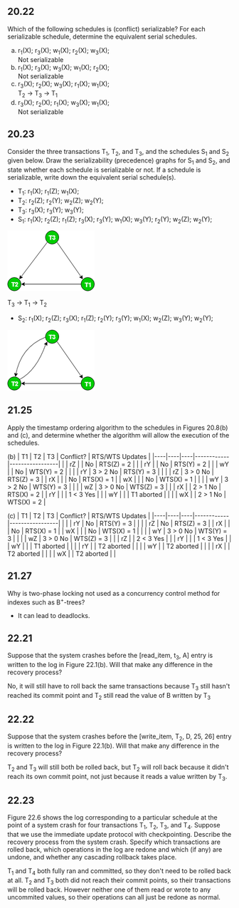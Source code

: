 ## 20.22 
Which of the following schedules is (conflict) serializable? For each serializable schedule, determine the equivalent serial schedules.
<ol type="a">
    <li>r<sub>1</sub>(X); r<sub>3</sub>(X); w<sub>1</sub>(X); r<sub>2</sub>(X); w<sub>3</sub>(X);</li> Not serializable
    <li>r<sub>1</sub>(X); r<sub>3</sub>(X); w<sub>3</sub>(X); w<sub>1</sub>(X); r<sub>2</sub>(X);</li> Not serializable
    <li>r<sub>3</sub>(X); r<sub>2</sub>(X); w<sub>3</sub>(X); r<sub>1</sub>(X); w<sub>1</sub>(X);</li> T<sub>2</sub> &rarr; T<sub>3</sub> &rarr; T<sub>1</sub>
    <li>r<sub>3</sub>(X); r<sub>2</sub>(X); r<sub>1</sub>(X); w<sub>3</sub>(X); w<sub>1</sub>(X);</li> Not serializable
</ol>

## 20.23

Consider the three transactions T<sub>1</sub>, T<sub>2</sub>, and T<sub>3</sub>, and the schedules S<sub>1</sub> and S<sub>2</sub> given below. Draw the serializability (precedence) graphs for S<sub>1</sub> and S<sub>2</sub>, and state whether each schedule is serializable or not. If a schedule is serializable, write down the equivalent serial schedule(s).

- T<sub>1</sub>: r<sub>1</sub>(X); r<sub>1</sub>(Z); w<sub>1</sub>(X); 
- T<sub>2</sub>: r<sub>2</sub>(Z); r<sub>2</sub>(Y); w<sub>2</sub>(Z); w<sub>2</sub>(Y);  
- T<sub>3</sub>: r<sub>3</sub>(X); r<sub>3</sub>(Y); w<sub>3</sub>(Y); 
- S<sub>1</sub>: r<sub>1</sub>(X); r<sub>2</sub>(Z); r<sub>1</sub>(Z); r<sub>3</sub>(X); r<sub>3</sub>(Y); w<sub>1</sub>(X); w<sub>3</sub>(Y); r<sub>2</sub>(Y); w<sub>2</sub>(Z); w<sub>2</sub>(Y);

<img src=images\20.23.1.png>

T<sub>3</sub> &rarr; T<sub>1</sub> &rarr; T<sub>2</sub>
- S<sub>2</sub>: r<sub>1</sub>(X); r<sub>2</sub>(Z); r<sub>3</sub>(X); r<sub>1</sub>(Z); r<sub>2</sub>(Y); r<sub>3</sub>(Y); w<sub>1</sub>(X); w<sub>2</sub>(Z); w<sub>3</sub>(Y); w<sub>2</sub>(Y);

<img src=images\20.23.2.png>

## 21.25

Apply the timestamp ordering algorithm to the schedules in Figures 20.8(b) and (c), and determine whether the algorithm will allow the execution of the schedules.

(b)
| T1 | T2 | T3 | Conflict?  | RTS/WTS Updates |
|----|----|----|------------|-----------------|
|    | rZ |    | No         | RTS(Z) = 2      |
|    | rY |    | No         | RTS(Y) = 2      |
|    | wY |    | No         | WTS(Y) = 2      |
|    |    | rY | 3 > 2 No   | RTS(Y) = 3      |
|    |    | rZ | 3 > 0 No   | RTS(Z) = 3      |
| rX |    |    | No         | RTS(X) = 1      |
| wX |    |    | No         | WTS(X) = 1      |
|    |    | wY | 3 > 2 No   | WTS(Y) = 3      |
|    |    | wZ | 3 > 0 No   | WTS(Z) = 3      |
|    | rX |    | 2 > 1 No   | RTS(X) = 2      |
| rY |    |    | 1 < 3 Yes  |                 |
| wY |    |    | T1 aborted |                 |
|    | wX |    | 2 > 1 No   | WTS(X) = 2      |

(c)
| T1 | T2 | T3 | Conflict?  | RTS/WTS Updates |
|----|----|----|------------|-----------------|
|    |    | rY | No         | RTS(Y) = 3      |
|    |    | rZ | No         | RTS(Z) = 3      |
| rX |    |    | No         | RTS(X) = 1      |
| wX |    |    | No         | WTS(X) = 1      |
|    |    | wY | 3 > 0 No   | WTS(Y) = 3      |
|    |    | wZ | 3 > 0 No   | WTS(Z) = 3      |
|    | rZ |    | 2 < 3 Yes  |                 |
| rY |    |    | 1 < 3 Yes  |                 |
| wY |    |    | T1 aborted |                 |
|    | rY |    | T2 aborted |                 |
|    | wY |    | T2 aborted |                 |
|    | rX |    | T2 aborted |                 |
|    | wX |    | T2 aborted |                 |

## 21.27

Why is two-phase locking not used as a concurrency control method for indexes such as B<sup>+</sup>-trees?

 - It can lead to deadlocks.

 ## 22.21

 Suppose that the system crashes before the [read_item, t<sub>3</sub>, A] entry is written to the log in Figure 22.1(b). Will that make any difference in the recovery process?

 No, it will still have to roll back the same transactions because T<sub>3</sub> still hasn't reached its commit point and T<sub>2</sub> still read the value of B written by T<sub>3</sub>

 ## 22.22

Suppose that the system crashes before the [write_item, T<sub>2</sub>, D, 25, 26] entry is written to the log in Figure 22.1(b). Will that make any difference in the recovery process?

T<sub>2</sub> and T<sub>3</sub> will still both be rolled back, but T<sub>2</sub> will roll back because it didn't reach its own commit point, not just because it reads a value written by T<sub>3</sub>.

 ## 22.23

Figure 22.6 shows the log corresponding to a particular schedule at the point of a system crash for four transactions T<sub>1</sub>, T<sub>2</sub>, T<sub>3</sub>, and T<sub>4</sub>. Suppose that we use the immediate update protocol with checkpointing. Describe the recovery process from the system crash. Specify which transactions are rolled back, which operations in the log are redone and which (if any) are undone, and whether any cascading rollback takes place.

T<sub>1</sub> and T<sub>4</sub> both fully ran and committed, so they don't need to be rolled back at all. T<sub>2</sub> and T<sub>3</sub> both did not reach their commit points, so their transactions will be rolled back. However neither one of them read or wrote to any uncommited values, so their operations can all just be redone as normal.
